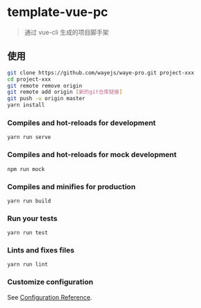 # template-vue-pc

> 通过 vue-cli 生成的项目脚手架

## 使用

```bash
git clone https://github.com/wayejs/waye-pro.git project-xxx
cd project-xxx
git remote remove origin
git remote add origin [新的git仓库链接]
git push -u origin master
yarn install
```

### Compiles and hot-reloads for development

```
yarn run serve
```

### Compiles and hot-reloads for mock development

```
npm run mock
```

### Compiles and minifies for production

```
yarn run build
```

### Run your tests

```
yarn run test
```

### Lints and fixes files

```
yarn run lint
```

### Customize configuration

See [Configuration Reference](https://cli.vuejs.org/config/).
